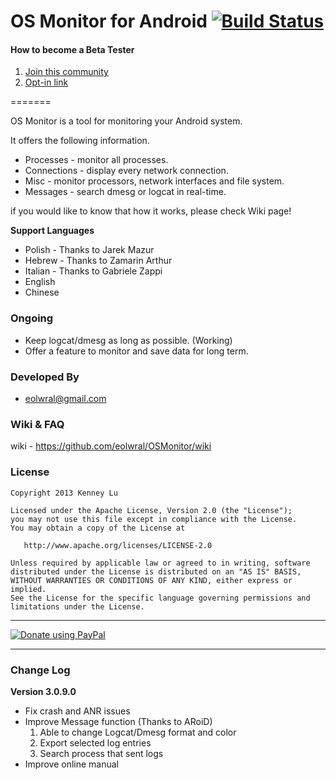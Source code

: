 OS Monitor for Android  [![Build Status](https://drone.io/github.com/eolwral/OSMonitor/status.png)](https://drone.io/github.com/eolwral/OSMonitor/latest)
=======

#### How to become a Beta Tester
1. [Join this community](https://plus.google.com/communities/104176911627256834500)
2. [Opt-in link](https://play.google.com/apps/testing/com.eolwral.osmonitor)

=======

OS Monitor is a tool for monitoring your Android system.

It offers the following information.

- Processes - monitor all processes.
- Connections - display every network connection.
- Misc - monitor processors, network interfaces and file system.
- Messages - search dmesg or logcat in real-time. 

if you would like to know that how it works, please check Wiki page!

**Support Languages**

- Polish - Thanks to Jarek Mazur
- Hebrew - Thanks to Zamarin Arthur
- Italian - Thanks to Gabriele Zappi
- English
- Chinese

### Ongoing ###

- Keep logcat/dmesg as long as possible. (Working)
- Offer a feature to monitor and save data for long term.

### Developed By ###

* eolwral@gmail.com

### Wiki & FAQ ###
wiki - https://github.com/eolwral/OSMonitor/wiki

### License ###

    Copyright 2013 Kenney Lu

    Licensed under the Apache License, Version 2.0 (the "License");
    you may not use this file except in compliance with the License.
    You may obtain a copy of the License at

       http://www.apache.org/licenses/LICENSE-2.0

    Unless required by applicable law or agreed to in writing, software
    distributed under the License is distributed on an "AS IS" BASIS,
    WITHOUT WARRANTIES OR CONDITIONS OF ANY KIND, either express or implied.
    See the License for the specific language governing permissions and
    limitations under the License.


----------

[![Donate using PayPal](https://www.paypalobjects.com/en_US/i/btn/btn_donate_LG.gif)](https://www.paypal.com/cgi-bin/webscr?cmd=_donations&business=FSDWJ92W9MBEN&lc=US&item_name=Donate%20To%20OS%20Monitor&item_number=0&currency_code=USD&bn=PP%2dDonationsBF%3abtn_donateCC_LG%2egif%3aNonHosted "Donate using PayPal")

----------

### Change Log ###

**Version 3.0.9.0**

- Fix crash and ANR issues 
- Improve Message function (Thanks to ARoiD)
   1. Able to change Logcat/Dmesg format and color
   2. Export selected log entries
   3. Search process that sent logs    
- Improve online manual
